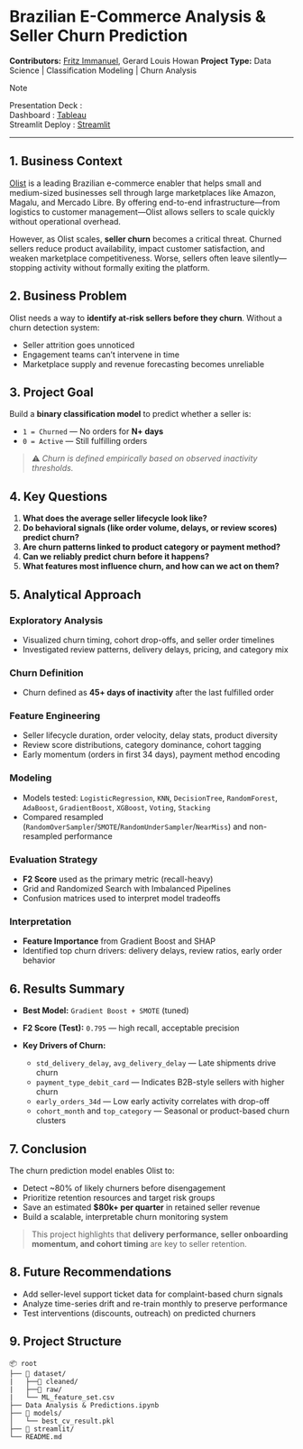 # Brazilian E-Commerce Analysis & Seller Churn Prediction

**Contributors:** [Fritz Immanuel](https://github.com/fritz-immanuel), Gerard Louis Howan
**Project Type:** Data Science | Classification Modeling | Churn Analysis

> [!NOTE]
> Presentation Deck : <br>
> Dashboard : [Tableau](https://public.tableau.com/views/FinalProjectJCDS-2502Alpha_Group/SellerChurnOverview?:language=en-US&publish=yes&:sid=&:redirect=auth&:display_count=n&:origin=viz_share_link)<br>
> Streamlit Deploy : [Streamlit](https://alphagroup-jcds2502-finalproject-mdym3v3ideqvrfozwhtfxy.streamlit.app/)<br>

---

## 1. Business Context

[Olist](https://www.olist.com) is a leading Brazilian e-commerce enabler that helps small and medium-sized businesses sell through large marketplaces like Amazon, Magalu, and Mercado Libre. By offering end-to-end infrastructure—from logistics to customer management—Olist allows sellers to scale quickly without operational overhead.

However, as Olist scales, **seller churn** becomes a critical threat. Churned sellers reduce product availability, impact customer satisfaction, and weaken marketplace competitiveness. Worse, sellers often leave silently—stopping activity without formally exiting the platform.

## 2. Business Problem

Olist needs a way to **identify at-risk sellers before they churn**. Without a churn detection system:

- Seller attrition goes unnoticed
- Engagement teams can’t intervene in time
- Marketplace supply and revenue forecasting becomes unreliable

## 3. Project Goal

Build a **binary classification model** to predict whether a seller is:

- `1 = Churned` — No orders for **N+ days**
- `0 = Active` — Still fulfilling orders

> ⚠️ _Churn is defined empirically based on observed inactivity thresholds._

## 4. Key Questions

1. **What does the average seller lifecycle look like?**
2. **Do behavioral signals (like order volume, delays, or review scores) predict churn?**
3. **Are churn patterns linked to product category or payment method?**
4. **Can we reliably predict churn before it happens?**
5. **What features most influence churn, and how can we act on them?**

## 5. Analytical Approach

### Exploratory Analysis

- Visualized churn timing, cohort drop-offs, and seller order timelines
- Investigated review patterns, delivery delays, pricing, and category mix

### Churn Definition

- Churn defined as **45+ days of inactivity** after the last fulfilled order

### Feature Engineering

- Seller lifecycle duration, order velocity, delay stats, product diversity
- Review score distributions, category dominance, cohort tagging
- Early momentum (orders in first 34 days), payment method encoding

### Modeling

- Models tested: `LogisticRegression`, `KNN`, `DecisionTree`, `RandomForest`, `AdaBoost`, `GradientBoost`, `XGBoost`, `Voting`, `Stacking`
- Compared resampled (`RandomOverSampler`/`SMOTE`/`RandomUnderSampler`/`NearMiss`) and non-resampled performance

### Evaluation Strategy

- **F2 Score** used as the primary metric (recall-heavy)
- Grid and Randomized Search with Imbalanced Pipelines
- Confusion matrices used to interpret model tradeoffs

### Interpretation

- **Feature Importance** from Gradient Boost and SHAP
- Identified top churn drivers: delivery delays, review ratios, early order behavior

## 6. Results Summary

- **Best Model:** `Gradient Boost + SMOTE` (tuned)
- **F2 Score (Test):** `0.795` — high recall, acceptable precision
- **Key Drivers of Churn:**

  - `std_delivery_delay`, `avg_delivery_delay` — Late shipments drive churn
  - `payment_type_debit_card` — Indicates B2B-style sellers with higher churn
  - `early_orders_34d` — Low early activity correlates with drop-off
  - `cohort_month` and `top_category` — Seasonal or product-based churn clusters

## 7. Conclusion

The churn prediction model enables Olist to:

- Detect \~80% of likely churners before disengagement
- Prioritize retention resources and target risk groups
- Save an estimated **\$80k+ per quarter** in retained seller revenue
- Build a scalable, interpretable churn monitoring system

> This project highlights that **delivery performance, seller onboarding momentum, and cohort timing** are key to seller retention.

## 8. Future Recommendations

- Add seller-level support ticket data for complaint-based churn signals
- Analyze time-series drift and re-train monthly to preserve performance
- Test interventions (discounts, outreach) on predicted churners

## 9. Project Structure

```
📦 root
├── 📁 dataset/
|   ├──📁 cleaned/
|   ├──📁 raw/
|   └── ML_feature_set.csv
├── Data Analysis & Predictions.ipynb
├── 📁 models/
│   └── best_cv_result.pkl
├── 📁 streamlit/
└── README.md
```
